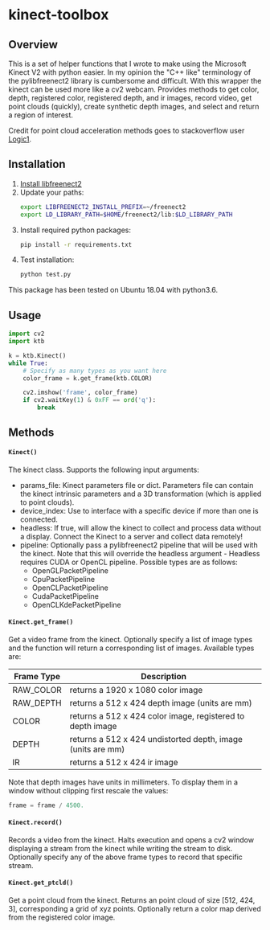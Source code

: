 # kinect-toolbox
## Overview
This is a set of helper functions that I wrote to make using the Microsoft Kinect V2 with python easier. In my opinion the "C++ like" terminology of the pylibfreenect2 library is cumbersome and difficult. With this wrapper the kinect can be used more like a cv2 webcam. Provides methods to get color, depth, registered color, registered depth, and ir images, record video, get point clouds (quickly), create synthetic depth images, and select and return a region of interest. 

Credit for point cloud acceleration methods goes to stackoverflow user [Logic1](https://stackoverflow.com/questions/41241236/vectorizing-the-kinect-real-world-coordinate-processing-algorithm-for-speed).

## Installation
1) [Install libfreenect2](https://github.com/OpenKinect/libfreenect2) 
2) Update your paths:
    ```bash
    export LIBFREENECT2_INSTALL_PREFIX=~/freenect2
    export LD_LIBRARY_PATH=$HOME/freenect2/lib:$LD_LIBRARY_PATH
    ```
3) Install required python packages:
    ```bash
    pip install -r requirements.txt
    ``` 
4) Test installation:
    ```bash
    python test.py
    ```
This package has been tested on Ubuntu 18.04 with python3.6.

## Usage
```python
import cv2
import ktb

k = ktb.Kinect()
while True:
    # Specify as many types as you want here
    color_frame = k.get_frame(ktb.COLOR)

    cv2.imshow('frame', color_frame)
    if cv2.waitKey(1) & 0xFF == ord('q'):
        break
```

## Methods
#### `Kinect()`
The kinect class. Supports the following input arguments:
* params_file: Kinect parameters file or dict. Parameters file can contain the kinect intrinsic parameters and a 3D transformation (which is applied to point clouds).
* device_index: Use to interface with a specific device if more than one is connected. 
* headless: If true, will allow the kinect to collect and process data without a display. Connect the Kinect to a server and collect data remotely!
* pipeline: Optionally pass a pylibfreenect2 pipeline that will be used with the kinect. Note that this will override the headless argument - Headless requires CUDA or OpenCL pipeline. Possible types are as follows:
    * OpenGLPacketPipeline
    * CpuPacketPipeline
    * OpenCLPacketPipeline
    * CudaPacketPipeline
    * OpenCLKdePacketPipeline

#### `Kinect.get_frame()`
Get a video frame from the kinect. Optionally specify a list of image types and the function will return a corresponding list of images. Available types are:

| Frame Type | Description |
|-|-|
| RAW_COLOR | returns a 1920 x 1080 color image |
| RAW_DEPTH | returns a 512 x 424 depth image (units are mm) |
| COLOR     | returns a 512 x 424 color image, registered to depth image |
| DEPTH     | returns a 512 x 424 undistorted depth, image (units are mm) |
| IR        | returns a 512 x 424 ir image |

Note that depth images have units in millimeters. To display them in a window without clipping first rescale the values:
```python
frame = frame / 4500.
```

#### `Kinect.record()`
Records a video from the kinect. Halts execution and opens a cv2 window displaying a stream from the kinect while writing the stream to disk. Optionally specify any of the above frame types to record that specific stream.

#### `Kinect.get_ptcld()`
Get a point cloud from the kinect. Returns an point cloud of size [512, 424, 3], corresponding a grid of xyz points. Optionally return a color map derived from the registered color image.